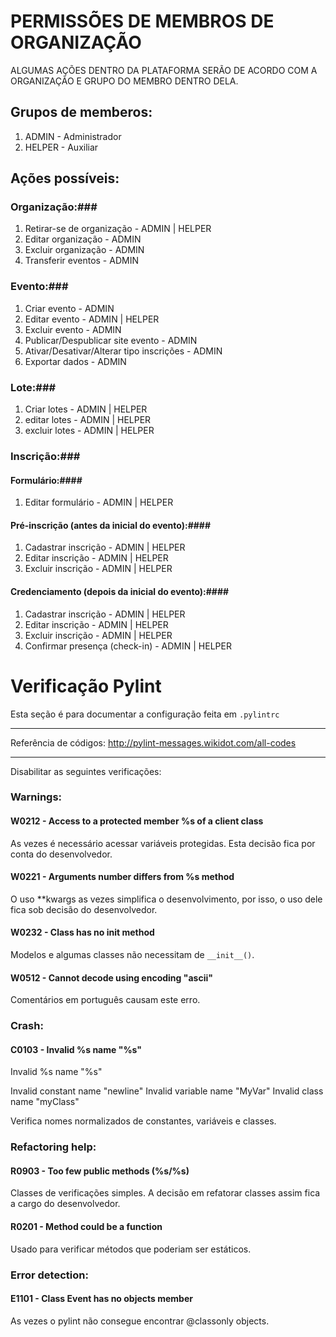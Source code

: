 # PERMISSÕES DE MEMBROS DE ORGANIZAÇÃO #

ALGUMAS AÇÕES DENTRO DA PLATAFORMA SERÃO DE ACORDO COM A ORGANIZAÇÃO E GRUPO DO MEMBRO DENTRO DELA.

## Grupos de memberos: ##
1. ADMIN - Administrador
2. HELPER - Auxiliar

## Ações possíveis: ##

### Organização:###
1. Retirar-se de organização - ADMIN | HELPER
2. Editar organização - ADMIN
3. Excluir organização - ADMIN
4. Transferir eventos - ADMIN

### Evento:###
1. Criar evento - ADMIN
2. Editar evento - ADMIN | HELPER
3. Excluir evento - ADMIN
4. Publicar/Despublicar site evento  - ADMIN
5. Ativar/Desativar/Alterar tipo inscrições - ADMIN
6. Exportar dados - ADMIN

### Lote:###
1. Criar lotes - ADMIN | HELPER
2. editar lotes - ADMIN  | HELPER
3. excluir lotes - ADMIN | HELPER

### Inscrição:###

#### Formulário:####
1. Editar formulário - ADMIN | HELPER

#### Pré-inscrição (antes da inicial do evento):####
1. Cadastrar inscrição - ADMIN | HELPER
2. Editar inscrição - ADMIN | HELPER
3. Excluir inscrição - ADMIN | HELPER

#### Credenciamento (depois da inicial do evento):####
1. Cadastrar inscrição - ADMIN | HELPER
2. Editar inscrição - ADMIN | HELPER
3. Excluir inscrição - ADMIN | HELPER
4. Confirmar presença (check-in) - ADMIN | HELPER

# Verificação Pylint #
  
Esta seção é para documentar a configuração feita em ```.pylintrc```

-- ---

Referência de códigos: http://pylint-messages.wikidot.com/all-codes

-- ---

Disabilitar as seguintes verificações:
 
### Warnings: ###

#### W0212 - Access to a protected member %s of a client class ####

As vezes é necessário acessar variáveis protegidas. Esta decisão fica por conta
do desenvolvedor.

#### W0221 - Arguments number differs from %s method ####

O uso **kwargs as vezes simplifica o desenvolvimento, por isso, o uso dele fica
sob decisão do desenvolvedor.

#### W0232 - Class has no __init__ method ####

Modelos e algumas classes não necessitam de `__init__()`.


#### W0512 - Cannot decode using encoding "ascii" ####

Comentários em português causam este erro.


### Crash: ###

#### C0103 - Invalid %s name "%s" ####

Invalid %s name "%s"

Invalid constant name "newline"
Invalid variable name "MyVar"
Invalid class name "myClass"

Verifica nomes normalizados de constantes, variáveis e classes.

### Refactoring help: ###
 
#### R0903 - Too few public methods (%s/%s) ####  
 
Classes de verificações simples. A decisão em refatorar classes assim fica a
cargo do desenvolvedor.
  
#### R0201 - Method could be a function ####

Usado para verificar métodos que poderiam ser estáticos.
  
### Error detection: ###

#### E1101 - Class Event has no objects member ####
 
As vezes o pylint não consegue encontrar @classonly objects.

